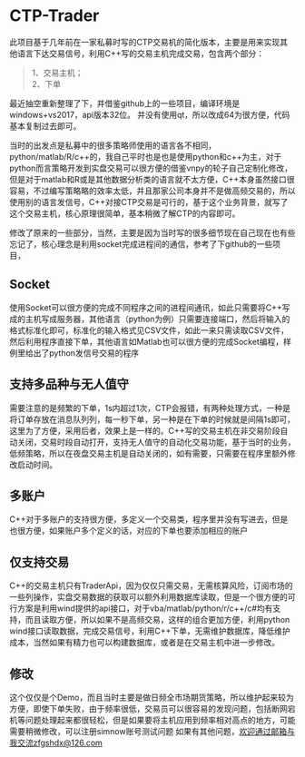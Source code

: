 # CTP-Trader
此项目基于几年前在一家私募时写的CTP交易机的简化版本，主要是用来实现其他语言下达交易信号，利用C++写的交易主机完成交易，包含两个部分：  
> 1、交易主机；  
> 2、下单  

最近抽空重新整理了下，并借鉴github上的一些项目，编译环境是windows+vs2017，api版本32位。 并没有使用qt，所以改成64为很方便，代码基本复制过去即可。  

当时的出发点是私募中的很多策略师使用的语言各不相同，python/matlab/R/c++的，我自己平时也是也是使用python和c++为主，对于python而言策略开发到实盘交易可以很方便的借鉴vnpy的轮子自己定制化修改，但是对于matlab和R或是其他数据分析类的语言就不太方便，C++本身虽然接口很容易，不过编写策略略的效率太低，并且那家公司本身并不是做高频交易的，所以使用别的语言发信号，C++对接CTP交易是可行的，基于这个业务背景，就写了这个交易主机，核心原理很简单，基本稍微了解CTP的内容即可。  

修改了原来的一些部分，当然，主要是因为当时写的很多细节现在自己现在也有些忘记了，核心理念是利用socket完成进程间的通信，参考了下github的一些项目， 

## Socket
使用Socket可以很方便的完成不同程序之间的进程间通讯，如此只需要将C++写成的主机写成服务器，其他语言（python为例）只需要连接端口，然后将输入的格式标准化即可，标准化的输入格式见CSV文件，如此一来只需读取CSV文件，然后利用程序直接下单，其他语言如Matlab也可以很方便的完成Socket编程，样例里给出了python发信号交易的程序

## 支持多品种与无人值守
需要注意的是频繁的下单，1s内超过1次，CTP会报错，有两种处理方式，一种是将订单存放在消息队列列，每一秒下单，另一种是在下单的时候就是间隔1s即可，这里为了方便，采用后者，效果上是一样的。C++写的交易主机在非交易阶段自动关闭，交易时段自动打开，支持无人值守的自动化交易功能，基于当时的业务，低频策略，所以在夜盘交易主机是自动关闭的，如有需要，只需要在程序里额外修改启动时间。

## 多账户
C++对于多账户的支持很方便，多定义一个交易类，程序里并没有写进去，但是也很方便，如果账户多个定义的话，对应的下单也要添加相应的账户

## 仅支持交易
C++的交易主机只有TraderApi，因为仅仅只需交易，无需核算风险，订阅市场的一些列操作，实盘交易数据的获取可以额外利用数据库读取，但是一个很方便的可行方案是利用wind提供的api接口，对于vba/matlab/python/r/c++/c#均有支持，而且读取方便，所以如果不是高频交易，这样的组合更加方便，利用python wind接口读取数据，完成交易信号，利用C++下单，无需维护数据库，降低维护成本，当然如果有精力也可以构建数据库，或者是在交易主机中进一步修改。

## 修改
这个仅仅是个Demo，而且当时主要是做日频全市场期货策略，所以维护起来较为方便，即使下单失败，由于频率很低，交易员可以很容易的发现问题，包括断网宕机等问题处理起来都很轻松，但是如果要将主机应用到频率相对高点的地方，可能需要稍微修改，可以注册simnow账号测试问题
如果有其他问题，欢迎通过邮箱与我交流zfgshdx@126.com





